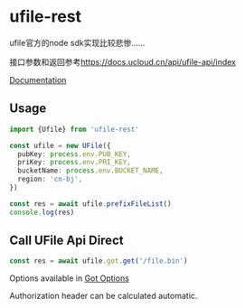 # ufile-rest
ufile官方的node sdk实现比较悲惨……

接口参数和返回参考<https://docs.ucloud.cn/api/ufile-api/index>

[Documentation](https://bangbang93.github.io/node-ufile-rest/classes/UFile.html)

## Usage
```typescript
import {Ufile} from 'ufile-rest'

const ufile = new UFile({
  pubKey: process.env.PUB_KEY,
  priKey: process.env.PRI_KEY,
  bucketName: process.env.BUCKET_NAME,
  region: 'cn-bj',
})

const res = await ufile.prefixFileList()
console.log(res)
```
## Call UFile Api Direct
```typescript
const res = await ufile.got.get('/file.bin')
```
Options available in [Got Options](https://github.com/sindresorhus/got/blob/d95ceeafb16f306e11f5d7251a82ba073252cbee/documentation/2-options.md)

Authorization header can be calculated automatic.
